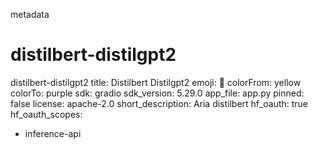 metadata
# distilbert-distilgpt2
distilbert-distilgpt2
title: Distilbert Distilgpt2
emoji: 💬
colorFrom: yellow
colorTo: purple
sdk: gradio
sdk_version: 5.29.0
app_file: app.py
pinned: false
license: apache-2.0
short_description: Aria distilbert
hf_oauth: true
hf_oauth_scopes:
  - inference-api

